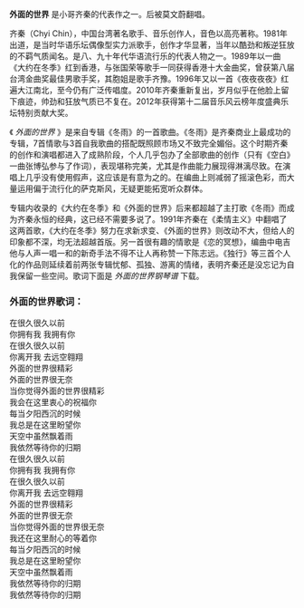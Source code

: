 

**外面的世界** 是小哥齐秦的代表作之一。后被莫文蔚翻唱。  
  
齐秦（Chyi
Chin），中国台湾著名歌手、音乐创作人，音色以高亮著称。1981年出道，是当时华语乐坛偶像型实力派歌手，创作才华显著，当年以酷劲和叛逆狂放的不羁气质闻名。是八、九十年代华语流行乐的代表人物之一。1989年以一曲《大约在冬季》红到香港，与张国荣等歌手一同获得香港十大金曲奖，曾获第八届台湾金曲奖最佳男歌手奖，其胞姐是歌手齐豫。1996年又以一首《夜夜夜夜》红遍大江南北，至今仍有广泛传唱度。2010年齐秦重新复出，岁月似乎在他脸上留下痕迹，帅劲和狂放气质已不复在。2012年获得第十二届音乐风云榜年度盛典乐坛特别贡献大奖。  
  
《 _外面的世界_
》是来自专辑《冬雨》的一首歌曲。《冬雨》是齐秦商业上最成功的专辑，7首情歌与3首自我歌曲的搭配既照顾市场又不致完全媚俗。这个时期齐秦的创作和演唱都进入了成熟阶段，个人几乎包办了全部歌曲的创作（只有《空白》一曲张博弘参与了作词），表现堪称完美，尤其是作曲能力展现得淋漓尽致。在演唱上几乎没有使用假声，这应该是有意为之的。在编曲上则减弱了摇滚色彩，而大量运用偏于流行化的萨克斯风，无疑更能拓宽听众群体。  
  
专辑内收录的《大约在冬季》和《外面的世界》后来都超越了主打歌《冬雨》而成为齐秦永恒的经典，这已经不需要多说了。1991年齐秦在《柔情主义》中翻唱了这两首歌，《大约在冬季》努力在求新求变、《外面的世界》则改动不大，但给人的印象都不深，均无法超越首版。另一首很有趣的情歌是《恋的冥想》，编曲中电吉他与人声一唱一和的新奇手法不得不让人再称赞一下陈志远。《独行》等三首个人化的作品则延续着前两张专辑忧郁、孤独、游离的情绪，表明齐秦还是没忘记为自我保留一些空间。歌词下面是
_外面的世界钢琴谱_ 下载。

### 外面的世界歌词：

在很久很久以前  
你拥有我 我拥有你  
在很久很久以前  
你离开我 去远空翱翔  
外面的世界很精彩  
外面的世界很无奈  
当你觉得外面的世界很精彩  
我会在这里衷心的祝福你  
每当夕阳西沉的时候  
我总是在这里盼望你  
天空中虽然飘着雨  
我依然等待你的归期  
在很久很久以前  
你拥有我 我拥有你  
在很久很久以前  
你离开我 去远空翱翔  
外面的世界很精彩  
外面的世界很无奈  
当你觉得外面的世界很无奈  
我还在这里耐心的等着你  
每当夕阳西沉的时候  
我总是在这里盼望你  
天空中虽然飘着雨  
我依然等待你的归期  
我依然等待你的归期

